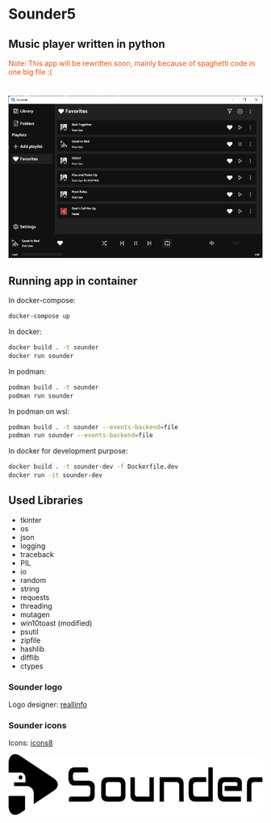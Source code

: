 # Sounder5

## Music player written in python

<p style='color:#ef5000'>Note: This app will be rewritten soon, mainly because of spaghetti code in one big file :(</p>

#

<p align="center"><img src="images/app.png" alt="Sounder"></p>

## Running app in container

In docker-compose:

```sh
docker-compose up
```

In docker:

```sh
docker build . -t sounder
docker run sounder
```

In podman:

```sh
podman build . -t sounder
podman run sounder
```

In podman on wsl:

```sh
podman build . -t sounder --events-backend=file
podman run sounder --events-backend=file
```

In docker for development purpose:

```sh
docker build . -t sounder-dev -f Dockerfile.dev
docker run -it sounder-dev
```

## Used Libraries

- tkinter
- os
- json
- logging
- traceback
- PIL
- io
- random
- string
- requests
- threading
- mutagen
- win10toast (modified)
- psutil
- zipfile
- hashlib
- difflib
- ctypes

### Sounder logo

Logo designer: [reallinfo](https://github.com/reallinfo)

### Sounder icons

Icons: [icons8](https://icons8.com/)


<p align="center"><img src="images/horizontal.png" alt="Sounder" height="120px"></p>

